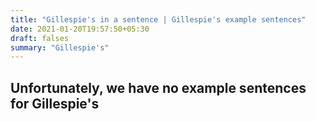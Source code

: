 ```yaml
---
title: "Gillespie's in a sentence | Gillespie's example sentences"
date: 2021-01-20T19:57:50+05:30
draft: falses
summary: "Gillespie's"
---
```

## Unfortunately, we have no example sentences for Gillespie's                 
